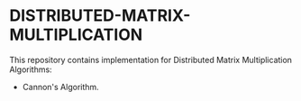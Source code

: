 # DISTRIBUTED-MATRIX-MULTIPLICATION
This repository contains implementation for Distributed Matrix Multiplication Algorithms:
- Cannon's Algorithm.
